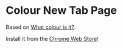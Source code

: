 Colour New Tab Page
===================

Based on [What colour is it?](http://whatcolourisit.scn9a.org).

Install it from the [Chrome Web Store](https://chrome.google.com/webstore/detail/colour-new-tab-page/hniakoleggfkjjoncnnhinhdbgffkdmd)!
